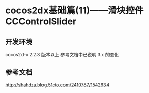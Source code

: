 # cocos2dx基础篇(11)——滑块控件CCControlSlider

## 开发环境
cocos2d-x 2.2.3 版本以上
参考文档中已说明 3.x 的变化
## 参考文档
http://shahdza.blog.51cto.com/2410787/1542634
